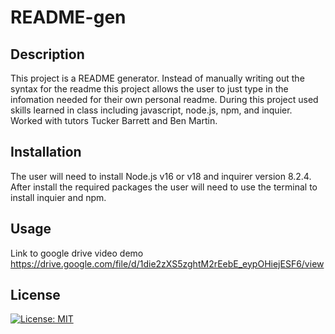 # README-gen


## Description
This project is a README generator. Instead of manually writing out the syntax for the readme this project allows the user to just type in the infomation needed for their own personal readme. During this project used skills learned in class including javascript, node.js, npm, and inquier. Worked with tutors Tucker Barrett and Ben Martin. 

## Installation
The user will need to install Node.js v16 or v18 and inquirer version 8.2.4. After install the required packages the user will need to use the terminal to install inquier and npm.

## Usage 

Link to google drive video demo
https://drive.google.com/file/d/1die2zXS5zghtM2rEebE_eypOHiejESF6/view



## License
[![License: MIT](https://img.shields.io/badge/License-MIT-yellow.svg)](https://opensource.org/licenses/MIT)
